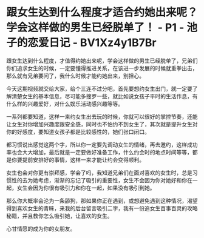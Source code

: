 # 跟女生达到什么程度才适合约她出来呢？学会这样做的男生已经脱单了！ - P1 - 池子的恋爱日记 - BV1Xz4y1B7Br

跟女生达到什么程度，才值得约她出来呢，学会这样做的男生已经脱单了，兄弟们你们追求女生的时候，一定要懂得推进关系，在该进一步发展的时候就重拳出击，那么就有兄弟要问了，我什么时候才能约她出来，别担心。

今天这期视频就交给大家，给个三连不过分吧，首先要想约女生出门，就一定要了解清楚女生的基本信息，尽可能多搜罗一些，就比如说女孩子平时的生活作息，有什么样的兴趣爱好，对什么娱乐活动感兴趣等等。

一系列都要知道，这样一来约女生出去玩的时候，你就可以很好的掌控节奏，还能让女生对你增加兴趣度跟安全感，同时也不怕约不到女生了，其次就是提升女生对你的好感度，要知道女孩子都是比较感性的，她们张口闭口。

都习惯说出感觉这两个字，所以你一定要先调动女生的情绪，再去邀约，这样成功率也会大大增加，最后就是一定要做好准备工作，什么约会时的地点时间等等，都是你要提前安排好的事情，这样一来才能让约会变得顺利。

女生也会对你更有崇拜感，学会了吗，我知道兄弟们在面对喜欢的女生时，总是习惯性的去为她考虑，渐渐的忘记了吸引的重要性，女生不会因为你对她好和你在一起，女生会因为你很有吸引力和你在一起，如果没有吸引到她。

那么你大概率会沦为一条舔狗，那如果你正在遇到，或想避免遇到这种情况，渴望得到喜欢女生的青睐，来我的后台留言吸引二字，我有一份追女生百事百灵的攻略秘籍，并且教你怎么吸引她，让喜欢的女生。

心甘情愿的成为你的女朋友。